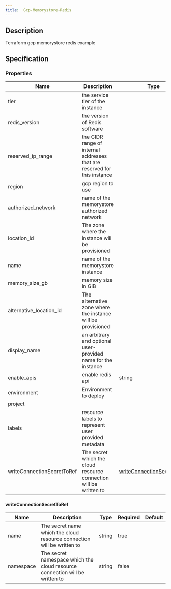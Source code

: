 ```yaml
---
title:  Gcp-Memorystore-Redis
---
```


## Description

Terraform gcp memorystore redis example

## Specification


### Properties

 Name | Description | Type | Required | Default 
 ------------ | ------------- | ------------- | ------------- | ------------- 
 tier | the service tier of the instance |  | false |  
 redis_version | the version of Redis software |  | false |  
 reserved_ip_range | the CIDR range of internal addresses that are reserved for this instance |  | false |  
 region | gcp region to use |  | false |  
 authorized_network | name of the memorystore authorized network |  | false |  
 location_id | The zone where the instance will be provisioned |  | false |  
 name | name of the memorystore instance |  | true |  
 memory_size_gb | memory size in GiB |  | false |  
 alternative_location_id | The alternative zone where the instance will be provisioned |  | false |  
 display_name | an arbitrary and optional user-provided name for the instance |  | false |  
 enable_apis | enable redis api | string | false |  
 environment | Environment to deploy |  | true |  
 project |  |  | false |  
 labels | resource labels to represent user provided metadata |  | false |  
 writeConnectionSecretToRef | The secret which the cloud resource connection will be written to | [writeConnectionSecretToRef](#writeConnectionSecretToRef) | false |  


#### writeConnectionSecretToRef

 Name | Description | Type | Required | Default 
 ------------ | ------------- | ------------- | ------------- | ------------- 
 name | The secret name which the cloud resource connection will be written to | string | true |  
 namespace | The secret namespace which the cloud resource connection will be written to | string | false |  
